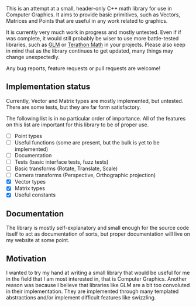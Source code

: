 This is an attempt at a small, header-only C++ math library for use in
Computer Graphics. It aims to provide basic primitives, such as Vectors,
Matrices and Points that are useful in any work related to graphics.

It is currently very much work in progress and mostly untested. Even if if
was complete, it would still probably be wiser to use more battle-tested
libraries, such as [GLM](https://github.com/g-truc/glm) or
[Terathon Math](https://github.com/EricLengyel/Terathon-Math-Library) in your
projects. Please also keep in mind that as the library continues to get
updated, many things may change unexpectedly.

Any bug reports, feature requests or pull requests are welcome!

## Implementation status

Currently, Vector and Matrix types are mostly implemented, but untested.
There are some tests, but they are far form satisfactory.

The following list is in no particular order of importance. All of the
features on this list are important for this library to be of proper use.

- [ ] Point types
- [ ] Useful functions (some are present, but the bulk is yet to be implemented)
- [ ] Documentation
- [ ] Tests (basic interface tests, fuzz tests)
- [ ] Basic transforms (Rotate, Translate, Scale)
- [ ] Camera transforms (Perspective, Orthographic projection)
- [x] Vector types
- [x] Matrix types
- [x] Useful constants

## Documentation

The library is mostly self-explanatory and small enough
for the source code itself to act as documentation of sorts,
but proper documentation will live on my website at some point.

## Motivation

I wanted to try my hand at writing a small library that would be useful for me
in the field that I am most interested in, that is Computer Graphics. Another
reason was because I believe that libraries like GLM are a bit too convoluted
in their implementation. They are implemented through many templated
abstractions and/or implement difficult features like swizzling.
